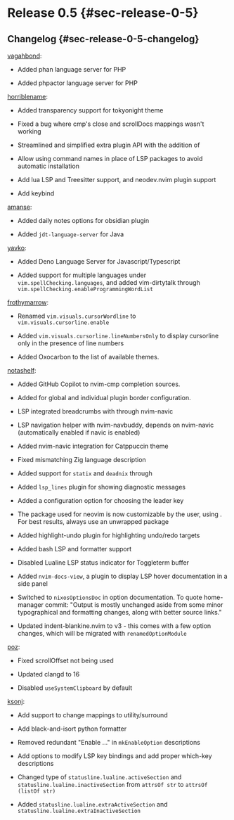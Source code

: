 # Release 0.5 {#sec-release-0-5}

## Changelog {#sec-release-0-5-changelog}

[vagahbond](https://github.com/vagahbond):

- Added phan language server for PHP

- Added phpactor language server for PHP

[horriblename](https://github.com/horriblename):

- Added transparency support for tokyonight theme

- Fixed a bug where cmp's close and scrollDocs mappings wasn't working

- Streamlined and simplified extra plugin API with the addition of
  [](#opt-vim.extraPlugins)

- Allow using command names in place of LSP packages to avoid automatic
  installation

- Add lua LSP and Treesitter support, and neodev.nvim plugin support

- Add [](#opt-vim.lsp.mappings.toggleFormatOnSave) keybind

[amanse](https://github.com/amanse):

- Added daily notes options for obsidian plugin

- Added `jdt-language-server` for Java

[yavko](https://github.com/yavko):

- Added Deno Language Server for Javascript/Typescript

- Added support for multiple languages under `vim.spellChecking.languages`, and
  added vim-dirtytalk through `vim.spellChecking.enableProgrammingWordList`

[frothymarrow](https://github.com/FrothyMarrow):

- Renamed `vim.visuals.cursorWordline` to `vim.visuals.cursorline.enable`

- Added `vim.visuals.cursorline.lineNumbersOnly` to display cursorline only in
  the presence of line numbers

- Added Oxocarbon to the list of available themes.

[notashelf](https://github.com/notashelf):

- Added GitHub Copilot to nvim-cmp completion sources.

- Added [](#opt-vim.ui.borders.enable) for global and individual plugin border
  configuration.

- LSP integrated breadcrumbs with [](#opt-vim.ui.breadcrumbs.enable) through
  nvim-navic

- LSP navigation helper with nvim-navbuddy, depends on nvim-navic (automatically
  enabled if navic is enabled)

- Added nvim-navic integration for Catppuccin theme

- Fixed mismatching Zig language description

- Added support for `statix` and `deadnix` through
  [](#opt-vim.languages.nix.extraDiagnostics.types)

- Added `lsp_lines` plugin for showing diagnostic messages

- Added a configuration option for choosing the leader key

- The package used for neovim is now customizable by the user, using
  [](#opt-vim.package). For best results, always use an unwrapped package

- Added highlight-undo plugin for highlighting undo/redo targets

- Added bash LSP and formatter support

- Disabled Lualine LSP status indicator for Toggleterm buffer

- Added `nvim-docs-view`, a plugin to display LSP hover documentation in a side
  panel

- Switched to `nixosOptionsDoc` in option documentation. To quote home-manager
  commit: "Output is mostly unchanged aside from some minor typographical and
  formatting changes, along with better source links."

- Updated indent-blankine.nvim to v3 - this comes with a few option changes,
  which will be migrated with `renamedOptionModule`

[poz](https://poz.pet):

- Fixed scrollOffset not being used

- Updated clangd to 16

- Disabled `useSystemClipboard` by default

[ksonj](https://github.com/ksonj):

- Add support to change mappings to utility/surround

- Add black-and-isort python formatter

- Removed redundant "Enable ..." in `mkEnableOption` descriptions

- Add options to modify LSP key bindings and add proper which-key descriptions

- Changed type of `statusline.lualine.activeSection` and
  `statusline.lualine.inactiveSection` from `attrsOf str` to
  `attrsOf (listOf str)`

- Added `statusline.lualine.extraActiveSection` and
  `statusline.lualine.extraInactiveSection`
